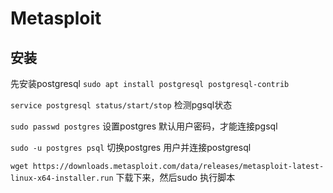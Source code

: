 # Metasploit

## 安装

先安装postgresql `sudo apt install postgresql postgresql-contrib`

`service postgresql status/start/stop` 检测pgsql状态

`sudo passwd postgres` 设置postgres 默认用户密码，才能连接pgsql

`sudo -u postgres psql` 切换postgres 用户并连接postgresql

`wget https://downloads.metasploit.com/data/releases/metasploit-latest-linux-x64-installer.run` 下载下来，然后sudo 执行脚本

